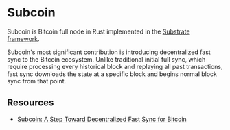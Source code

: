 # Subcoin

Subcoin is Bitcoin full node in Rust implemented in the [Substrate framework](https://github.com/paritytech/polkadot-sdk).

Subcoin's most significant contribution is introducing decentralized fast sync to
the Bitcoin ecosystem. Unlike traditional initial full sync, which require processing
every historical block and replaying all past transactions, fast sync downloads
the state at a specific block and begins normal block sync from that point.

## Resources

- [Subcoin: A Step Toward Decentralized Fast Sync for Bitcoin](https://www.notion.so/liuchengxu/Subcoin-A-Step-Toward-Decentralized-Fast-Sync-for-Bitcoin-68762427a4484d73906a91602d789be9)
